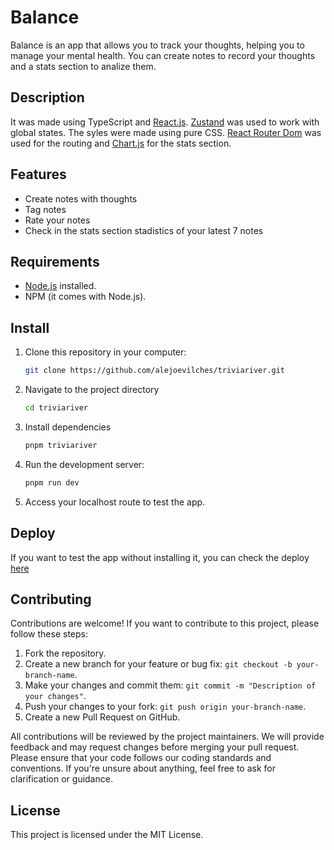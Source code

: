 # Balance
Balance is an app that allows you to track your thoughts, helping you to manage your mental health. You can create notes to record your thoughts and a stats section to analize them.

## Description

It was made using TypeScript and [React.js](https://reactjs.org/). [Zustand](https://zustand-demo.pmnd.rs/) was used to work with global states. The syles were made using pure CSS. [React Router Dom](https://reactrouter.com/en/main) was used for the routing and [Chart.js](https://www.chartjs.org/) for the stats section.

## Features

- Create notes with thoughts
- Tag notes
- Rate your notes
- Check in the stats section stadistics of your latest 7 notes

## Requirements

- [Node.js](https://nodejs.org/) installed.
- NPM (it comes with Node.js).

## Install

1. Clone this repository in your computer:

   ```bash
   git clone https://github.com/alejoevilches/triviariver.git

2. Navigate to the project directory
    ```bash
    cd triviariver

3. Install dependencies

    ```bash
    pnpm triviariver 

4. Run the development server:
    ```bash
    pnpm run dev
5. Access your localhost route to test the app.

## Deploy
If you want to test the app without installing it, you can check the deploy [here](https://balance-theapp.vercel.app/)

## Contributing

Contributions are welcome! If you want to contribute to this project, please follow these steps:

1. Fork the repository.
2. Create a new branch for your feature or bug fix: `git checkout -b your-branch-name`.
3. Make your changes and commit them: `git commit -m "Description of your changes"`.
4. Push your changes to your fork: `git push origin your-branch-name`.
5. Create a new Pull Request on GitHub.

All contributions will be reviewed by the project maintainers. We will provide feedback and may request changes before merging your pull request. Please ensure that your code follows our coding standards and conventions. If you're unsure about anything, feel free to ask for clarification or guidance.

## License

This project is licensed under the MIT License.




